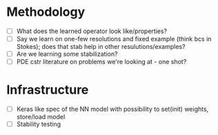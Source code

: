 # Methodology

 - [ ] What does the learned operator look like/properties?
 - [ ] Say we learn on one-few resolutions and fixed example (think bcs in Stokes); does that stab help in other resulutions/examples?
 - [ ] Are we learning some stabilization?
 - [ ] PDE cstr literature on problems we're looking at - one shot?

# Infrastructure
 - [ ] Keras like spec of the NN model with possibility to set(init) weights, store/load model
 - [ ] Stability testing
